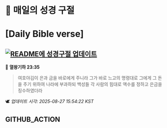 # 🙏 매일의 성경 구절
# [Daily Bible verse]
## [![README에 성경구절 업데이트](https://github.com/DONGSUKA/first_test/actions/workflows/update-readme-bible.yml/badge.svg)](https://github.com/DONGSUKA/first_test/actions/workflows/update-readme-bible.yml)
<!-- START_BIBLE_VERSE -->
📖 **열왕기하 23:35**
> 여호야김이 은과 금을 바로에게 주니라 그가 바로 느고의 명령대로 그에게 그 돈을 주기 위하여 나라에 부과하되 백성들 각 사람의 힘대로 액수를 정하고 은금을 징수하였더라

🕊️ _업데이트 시각: 2025-08-27 15:54:22 KST_
  <!-- END_BIBLE_VERSE -->
## GITHUB_ACTION
